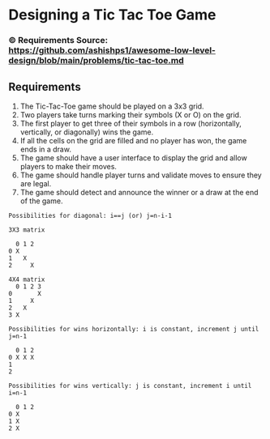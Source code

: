 # Designing a Tic Tac Toe Game 

### &copy; Requirements Source: https://github.com/ashishps1/awesome-low-level-design/blob/main/problems/tic-tac-toe.md

## Requirements
1. The Tic-Tac-Toe game should be played on a 3x3 grid.
2. Two players take turns marking their symbols (X or O) on the grid.
3. The first player to get three of their symbols in a row (horizontally, vertically, or diagonally) wins the game.
4. If all the cells on the grid are filled and no player has won, the game ends in a draw.
5. The game should have a user interface to display the grid and allow players to make their moves.
6. The game should handle player turns and validate moves to ensure they are legal.
7. The game should detect and announce the winner or a draw at the end of the game.

```
Possibilities for diagonal: i==j (or) j=n-i-1

3X3 matrix

  0 1 2
0 X
1   X
2     X

4X4 matrix
  0 1 2 3
0       X
1     X
2   X
3 X

Possibilities for wins horizontally: i is constant, increment j until j=n-1
  
  0 1 2
0 X X X
1   
2     

Possibilities for wins vertically: j is constant, increment i until i=n-1

  0 1 2
0 X
1 X  
2 X    
```